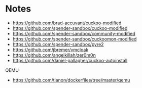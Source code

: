 Notes
=====

-	https://github.com/brad-accuvant/cuckoo-modified
-	https://github.com/spender-sandbox/cuckoo-modified
-	https://github.com/spender-sandbox/community-modified
-	https://github.com/spender-sandbox/cuckoomon-modified
-	https://github.com/spender-sandbox/pyre2
-	https://github.com/jbremer/vmcloak
-	https://github.com/angelkillah/zer0m0n
-	https://github.com/daniel-gallagher/cuckoo-autoinstall

QEMU

-	https://github.com/tianon/dockerfiles/tree/master/qemu
